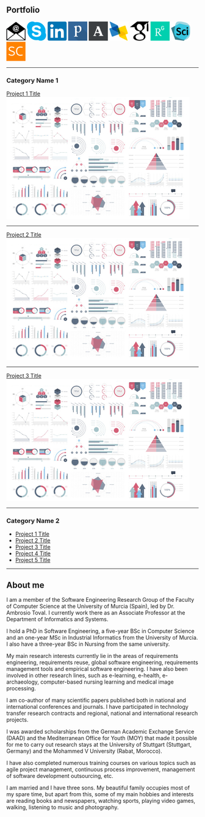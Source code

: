 ## Portfolio

<a href="mailto:jmcdg1@um.es" target="_top"><img src="./images/sm-email-icon.png" width="50" height="50" alt="Email" title="Email" /></a>
<a href="skype:jmcarrillodegea?chat" target="_top"><img src="./images/sm-skype-icon.png" width="50" height="50" alt="Skype" title="Skype" /></a>
<a href="http://es.linkedin.com/in/jmcarrillodegea/en" target="_top"><img src="./images/sm-linkedin-icon.png" width="50" height="50" alt="LinkedIn" title="LinkedIn" /></a>
<a href="https://publons.com/author/437771/juan-manuel-carrillo-de-gea#profile" target="_top"><img src="./images/sm-publons-icon.png" width="50" height="50" alt="Publons" title="Publons" /></a>
<a href="http://murcia.academia.edu/JuanManuelCarrillodeGea" target="_top"><img src="./images/sm-academia-icon.png" width="50" height="50" alt="Academia.edu" title="Academia.edu" /></a>
<a href="https://dblp.uni-trier.de/pers/hd/c/Carrillo=de=Gea:Juan_Manuel" target="_top"><img src="./images/sm-dblp-icon.png" width="50" height="50" alt="dblp" title="dblp" /></a>
<a href="http://scholar.google.es/citations?user=AxesKosAAAAJ" target="_top"><img src="./images/sm-scholar-icon.png" width="50" height="50" alt="Google Scholar" title="Google Scholar" /></a>
<a href="http://www.researchgate.net/profile/Juan_Manuel_Carrillo_de_Gea" target="_top"><img src="./images/sm-researchgate-icon.png" width="50" height="50" alt="ResearchGate" title="ResearchGate" /></a>
<a href="https://sciprofiles.com/profile/jmcarrillodegea" target="_top"><img src="./images/sm-sciprofiles-icon.png" width="50" height="50" alt="Scopus" title="SciProfiles" /></a>
<a href="https://www.scopus.com/authid/detail.uri?authorId=36462477200" target="_top"><img src="./images/sm-scopus-icon.png" width="50" height="50" alt="Scopus" title="Scopus" /></a>

---

### Category Name 1 

[Project 1 Title](/sample_page)
<img src="images/dummy_thumbnail.jpg?raw=true"/>

---

[Project 2 Title](/pdf/sample_presentation.pdf)
<img src="images/dummy_thumbnail.jpg?raw=true"/>

---

[Project 3 Title](http://example.com/)
<img src="images/dummy_thumbnail.jpg?raw=true"/>

---

### Category Name 2

- [Project 1 Title](http://example.com/)
- [Project 2 Title](http://example.com/)
- [Project 3 Title](http://example.com/)
- [Project 4 Title](http://example.com/)
- [Project 5 Title](http://example.com/)

---

## About me

I am a member of the Software Engineering Research Group of the Faculty of Computer Science at the University of Murcia (Spain), led by Dr. Ambrosio Toval. I currently work there as an Associate Professor at the Department of Informatics and Systems.

I hold a PhD in Software Engineering, a five-year BSc in Computer Science and an one-year MSc in Industrial Informatics from the University of Murcia. I also have a three-year BSc in Nursing from the same university.

My main research interests currently lie in the areas of requirements engineering, requirements reuse, global software engineering, requirements management tools and empirical software engineering. I have also been involved in other research lines, such as e-learning, e-health, e-archaeology, computer-based nursing learning and medical image processing.

I am co-author of many scientific papers published both in national and international conferences and journals. I have participated in technology transfer research contracts and regional, national and international research projects.

I was awarded scholarships from the German Academic Exchange Service (DAAD) and the Mediterranean Office for Youth (MOY) that made it possible for me to carry out research stays at the University of Stuttgart (Stuttgart, Germany) and the Mohammed V University (Rabat, Morocco).

I have also completed numerous training courses on various topics such as agile project management, continuous process improvement, management of software development outsourcing, etc.

I am married and I have three sons. My beautiful family occupies most of my spare time, but apart from this, some of my main hobbies and interests are reading books and newspapers, watching sports, playing video games, walking, listening to music and photography.